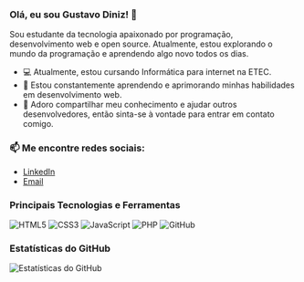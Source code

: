  ### Olá, eu sou Gustavo Diniz! 👋

Sou estudante da tecnologia apaixonado por programação, desenvolvimento web e open source. Atualmente, estou explorando o mundo da programação e aprendendo algo novo todos os dias.

- 💻 Atualmente, estou cursando Informática para internet na ETEC.
- 🌱 Estou constantemente aprendendo e aprimorando minhas habilidades em desenvolvimento web.
- 💬 Adoro compartilhar meu conhecimento e ajudar outros desenvolvedores, então sinta-se à vontade para entrar em contato comigo.

### 📫 Me encontre redes sociais:

- [LinkedIn](https://www.linkedin.com/in/gustavo-diniz-172554260/)
- [Email](dinizgustavo717@gmail.com)

### Principais Tecnologias e Ferramentas

![HTML5](https://img.shields.io/badge/HTML5-%23E34F26.svg?style=for-the-badge&logo=html5&logoColor=white)
![CSS3](https://img.shields.io/badge/CSS3-%231572B6.svg?style=for-the-badge&logo=css3&logoColor=white)
![JavaScript](https://img.shields.io/badge/JavaScript-%23323330.svg?style=for-the-badge&logo=javascript&logoColor=%23F7DF1E)
![PHP](https://img.shields.io/badge/PHP-%23777BB4.svg?style=for-the-badge&logo=php&logoColor=white)
![GitHub](https://img.shields.io/badge/GitHub-%23121011.svg?style=for-the-badge&logo=github&logoColor=white)


### Estatísticas do GitHub

![Estatísticas do GitHub](https://github-readme-stats.vercel.app/api?username=dev-diniz&show_icons=true&theme=dark)

<!---
dev-diniz/dev-diniz is a ✨ special ✨ repository because its `README.md` (this file) appears on your GitHub profile.
You can click the Preview link to take a look at your changes.
--->
